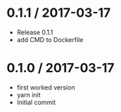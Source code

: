 
0.1.1 / 2017-03-17
==================

  * Release 0.1.1
  * add CMD to Dockerfile

0.1.0 / 2017-03-17
==================

  * first worked version
  * yarn init
  * Initial commit
